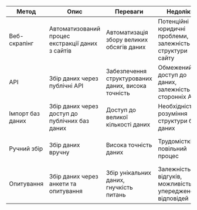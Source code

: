 | Метод | Опис | Переваги | Недоліки | Посилання |
|---|---|---|---|---|
| Веб-скрапінг | Автоматизований процес екстракції даних з сайтів | Автоматизація збору великих обсягів даних | Потенційні юридичні проблеми, залежність від структури сайту | [Веб-скрапінг](https://uk.wikipedia.org/wiki/Веб-скрапінг) |
| API | Збір даних через публічні API | Забезпечення структурованих даних, висока точність | Обмежений доступ до даних, залежність від сторонніх API | [API для збору даних](https://dou.ua/lenta/articles/api-for-beginners/) |
| Імпорт баз даних | Збір даних через доступ до публічних баз даних | Доступ до великої кількості даних | Необхідність розуміння структури бази даних | [Робота з базами даних](https://uk.wikibooks.org/wiki/SQL) |
| Ручний збір | Збір даних вручну | Висока точність даних | Трудомісткість, повільний процес | [Методи ручного збору даних](https://osvita.ua/school/lessons/57412/) |
| Опитування | Збір даних через анкети та опитування | Збір унікальних даних, гнучкість питань | Залежність від відгуків, можливість упередженості відповідей | [Створення опитувань](https://osvita.ua/school/method/70857/) |
